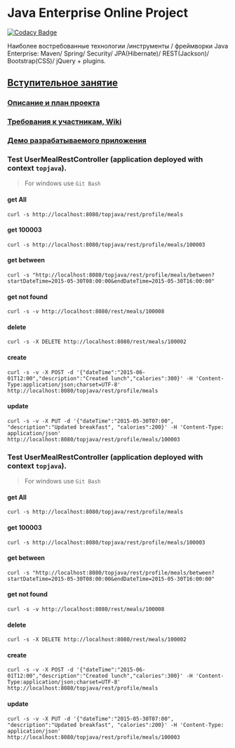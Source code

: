 Java Enterprise Online Project 
===============================

[![Codacy Badge](https://api.codacy.com/project/badge/grade/0aa43bd345364fab8d455f04e367fe0c)](https://www.codacy.com/app/javawebinar/topjava06)


Наиболее востребованные технологии /инструменты / фреймворки Java Enterprise:
Maven/ Spring/ Security/ JPA(Hibernate)/ REST(Jackson)/ Bootstrap(CSS)/ jQuery + plugins.

## <a href="https://github.com/JavaOPs/topjava" target=_blank>Вступительное занятие</a>
### <a href="https://github.com/JavaOPs/topjava/description.md">Описание и план проекта</a>
### <a href="https://github.com/JavaOPs/topjava/wiki">Требования к участникам, Wiki</a>
### <a href="http://topjava.herokuapp.com/" target=_blank>Демо разрабатываемого приложения</a>

### Test UserMealRestController (application deployed with context `topjava`).
> For windows use `Git Bash`

#### get All
`curl -s http://localhost:8080/topjava/rest/profile/meals`

#### get 100003
`curl -s http://localhost:8080/topjava/rest/profile/meals/100003`

#### get between
`curl -s "http://localhost:8080/topjava/rest/profile/meals/between?startDateTime=2015-05-30T08:00:00&endDateTime=2015-05-30T16:00:00"`

#### get not found
`curl -s -v http://localhost:8080/rest/meals/100008`

#### delete
`curl -s -X DELETE http://localhost:8080/rest/meals/100002`

#### create
`curl -s -v -X POST -d '{"dateTime":"2015-06-01T12:00","description":"Created lunch","calories":300}' -H 'Content-Type:application/json;charset=UTF-8' http://localhost:8080/topjava/rest/profile/meals`

#### update
`curl -s -v -X PUT -d '{"dateTime":"2015-05-30T07:00", "description":"Updated breakfast", "calories":200}' -H 'Content-Type: application/json' http://localhost:8080/topjava/rest/profile/meals/100003`

### Test UserMealRestController (application deployed with context `topjava`).
> For windows use `Git Bash`

#### get All
`curl -s http://localhost:8080/topjava/rest/profile/meals`

#### get 100003
`curl -s http://localhost:8080/topjava/rest/profile/meals/100003`

#### get between
`curl -s "http://localhost:8080/topjava/rest/profile/meals/between?startDateTime=2015-05-30T08:00:00&endDateTime=2015-05-30T16:00:00"`

#### get not found
`curl -s -v http://localhost:8080/rest/meals/100008`

#### delete
`curl -s -X DELETE http://localhost:8080/rest/meals/100002`

#### create
`curl -s -v -X POST -d '{"dateTime":"2015-06-01T12:00","description":"Created lunch","calories":300}' -H 'Content-Type:application/json;charset=UTF-8' http://localhost:8080/topjava/rest/profile/meals`

#### update
`curl -s -v -X PUT -d '{"dateTime":"2015-05-30T07:00", "description":"Updated breakfast", "calories":200}' -H 'Content-Type: application/json' http://localhost:8080/topjava/rest/profile/meals/100003`